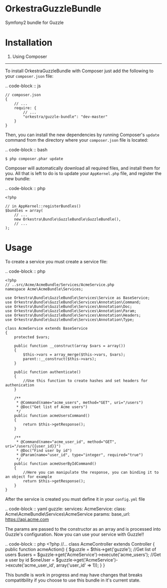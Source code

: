 OrkestraGuzzleBundle
====================

Symfony2 bundle for Guzzle

Installation
============

1. Using Composer
-------------------------------

To install OrkestraGuzzleBundle with Composer just add the following to your
`composer.json` file:

.. code-block :: js

    // composer.json
    {
        // ...
        require: {
            // ...
            "orkestra/guzzle-bundle": "dev-master"
        }
    }
    
Then, you can install the new dependencies by running Composer's ``update``
command from the directory where your ``composer.json`` file is located:

.. code-block :: bash

    $ php composer.phar update
    
Composer will automatically download all required files, and install them
for you. All that is left to do is to update your ``AppKernel.php`` file, and
register the new bundle:

.. code-block :: php

    <?php

    // in AppKernel::registerBundles()
    $bundles = array(
        // ...
        new Orkestra\Bundle\GuzzleBundle\GuzzleBundle(),
        // ...
    );
        
Usage
=====
To create a service you must create a service file:

.. code-block :: php

    <?php
    // ..src/Acme/AcmeBundle/Services/AcmeService.php
    namespace Acme\AcmeBundle\Services;
    
    use Orkestra\Bundle\GuzzleBundle\Services\Service as BaseService;
    use Orkestra\Bundle\GuzzleBundle\Services\Annotation\Command;
    use Orkestra\Bundle\GuzzleBundle\Services\Annotation\Doc;
    use Orkestra\Bundle\GuzzleBundle\Services\Annotation\Param;
    use Orkestra\Bundle\GuzzleBundle\Services\Annotation\Headers;
    use Orkestra\Bundle\GuzzleBundle\Services\Annotation\Type;
    
    class AcmeService extends BaseService
    {
        protected $vars;
        
        public function __construct(array $vars = array())
        {
            $this->vars = array_merge($this->vars, $vars);
            parent::__construct($this->vars);
        }
        
        public function authenticate()
        {
            //Use this function to create hashes and set headers for authenication
        }
        
        /**
         * @Command(name="acme_users", method="GET", uri="/users")
         * @Doc("Get list of Acme users")
         */
        public function acmeUsersCommand()
        {
            return $this->getResponse();
        }
        
        /**
         * @Command(name="acme_user_id", method="GET", uri="/users/{{user_id}}")
         * @Doc("Find user by id")
         * @Param(name="user_id", type="integer", required="true")
         */
        public function acmeUserByIdCommand()
        {
            //Here you can manipulate the response, you can binding it to an object for example
            return $this->getResponse();
        }
    }
    
After the service is created you must define it in your `config.yml` file

.. code-block :: yaml
    guzzle:
      services:
        AcmeService:
          class: Acme\AcmeBundle\Services\AcmeService
          params:
            base_url: https://api.acme.com
          
The params are passed to the constructor as an array and is processed into Guzzle's configuration. Now you can
use your service with Guzzle!!

.. code-block :: php
    <?php
      //...
      class AcmeController extends Controller
      {
          public function acmeAction()
          {
              $guzzle = $this->get('guzzle');
              //Get list of users
              $users = $guzzle->get('AcmeService')->execute('acme_users');
              //Get a user by id
              $oneUser = $guzzle->get('AcmeService')->excute('acme_user_id', array('user_id' => 1));
          }
      }
      
This bundle is work in progress and may have changes that breaks compatitbility if you choose to
use this bundle in it's current state.
